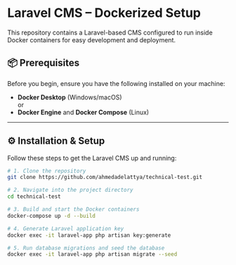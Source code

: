 # Laravel CMS – Dockerized Setup

This repository contains a Laravel-based CMS configured to run inside Docker containers for easy development and deployment.

## 📦 Prerequisites

Before you begin, ensure you have the following installed on your machine:

-   **Docker Desktop** (Windows/macOS)  
    or
-   **Docker Engine** and **Docker Compose** (Linux)

---

## ⚙️ Installation & Setup

Follow these steps to get the Laravel CMS up and running:

```bash
# 1. Clone the repository
git clone https://github.com/ahmedadelattya/technical-test.git

# 2. Navigate into the project directory
cd technical-test

# 3. Build and start the Docker containers
docker-compose up -d --build

# 4. Generate Laravel application key
docker exec -it laravel-app php artisan key:generate

# 5. Run database migrations and seed the database
docker exec -it laravel-app php artisan migrate --seed
```
